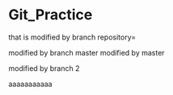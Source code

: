 # Git_Practice
that is modified by branch  repository=

modified by branch  master modified by master

modified by branch 2


aaaaaaaaaaa
